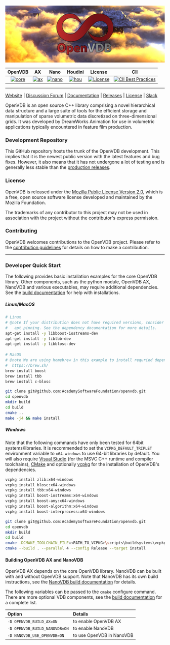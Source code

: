 ![OpenVDB](doc/img/banner.png)

| OpenVDB |   AX   |  Nano  | Houdini | License | CII |
| :----:  | :----: | :----: |  :----: | :-----: | :-: |
| [![core](https://github.com/AcademySoftwareFoundation/openvdb/actions/workflows/build.yml/badge.svg)](https://github.com/AcademySoftwareFoundation/openvdb/actions/workflows/build.yml) | [![ax](https://github.com/AcademySoftwareFoundation/openvdb/actions/workflows/ax.yml/badge.svg)](https://github.com/AcademySoftwareFoundation/openvdb/actions/workflows/ax.yml) | [![nano](https://github.com/AcademySoftwareFoundation/openvdb/actions/workflows/nanovdb.yml/badge.svg)](https://github.com/AcademySoftwareFoundation/openvdb/actions/workflows/nanovdb.yml) | [![hou](https://github.com/AcademySoftwareFoundation/openvdb/actions/workflows/houdini.yml/badge.svg)](https://github.com/AcademySoftwareFoundation/openvdb/actions/workflows/houdini.yml) | [![License](https://img.shields.io/github/license/AcademySoftwareFoundation/openvdb)](LICENSE) | [![CII Best Practices](https://bestpractices.coreinfrastructure.org/projects/2774/badge)](https://bestpractices.coreinfrastructure.org/projects/2774) |

-------------------------------------------------------------------------------

[Website](https://www.openvdb.org) |
[Discussion Forum](https://github.com/AcademySoftwareFoundation/openvdb/discussions) |
[Documentation](https://www.openvdb.org/documentation/doxygen) |
[Releases](https://github.com/AcademySoftwareFoundation/openvdb/releases) |
[License](https://www.mozilla.org/MPL/2.0) |
[Slack](https://slack.aswf.io/)

OpenVDB is an open source C++ library comprising a novel hierarchical data
structure and a large suite of tools for the efficient storage and manipulation
of sparse volumetric data discretized on three-dimensional grids. It was
developed by DreamWorks Animation for use in volumetric applications typically
encountered in feature film production.

### Development Repository

This GitHub repository hosts the trunk of the OpenVDB development. This implies
that it is the newest public version with the latest features and bug fixes.
However, it also means that it has not undergone a lot of testing and is
generally less stable than the [production releases](https://github.com/AcademySoftwareFoundation/openvdb/releases).

### License

OpenVDB is released under the [Mozilla Public License Version 2.0](https://www.mozilla.org/MPL/2.0/),
which is a free, open source software license developed and maintained by the
Mozilla Foundation.

The trademarks of any contributor to this project may not be used in
association with the project without the contributor's express permission.

### Contributing

OpenVDB welcomes contributions to the OpenVDB project. Please refer to the
[contribution guidelines](CONTRIBUTING.md) for details on how to make a
contribution.

-------------------------------------------------------------------------------

### Developer Quick Start

The following provides basic installation examples for the core OpenVDB library.
Other components, such as the python module, OpenVDB AX, NanoVDB and various
executables, may require additional dependencies. See the
[build documentation](https://www.openvdb.org/documentation/doxygen/build.html)
for help with installations.

##### Linux/MacOS

```bash
# Linux
# @note If your distribution does not have required versions, consider using
#   apt pinning. See the dependency documentation for more details.
apt-get install -y libboost-iostreams-dev
apt-get install -y libtbb-dev
apt-get install -y libblosc-dev

# MacOS
# @note We are using homebrew in this example to install requried dependencies
#  https://brew.sh/
brew install boost
brew install tbb
brew install c-blosc
```

```bash
git clone git@github.com:AcademySoftwareFoundation/openvdb.git
cd openvdb
mkdir build
cd build
cmake ..
make -j4 && make install
```

##### Windows

Note that the following commands have only been tested for 64bit systems/libraries.
It is recommended to set the `VCPKG_DEFAULT_TRIPLET` environment variable to
`x64-windows` to use 64-bit libraries by default. You will also require
[Visual Studio](https://visualstudio.microsoft.com/downloads/) (for the MSVC C++
runtime and compiler toolchains), [CMake](https://cmake.org/download/) and optionally
[vcpkg](https://github.com/microsoft/vcpkg) for the installation of OpenVDB's
dependencies.

```bash
vcpkg install zlib:x64-windows
vcpkg install blosc:x64-windows
vcpkg install tbb:x64-windows
vcpkg install boost-iostreams:x64-windows
vcpkg install boost-any:x64-windows
vcpkg install boost-algorithm:x64-windows
vcpkg install boost-interprocess:x64-windows
```

```bash
git clone git@github.com:AcademySoftwareFoundation/openvdb.git
cd openvdb
mkdir build
cd build
cmake -DCMAKE_TOOLCHAIN_FILE=<PATH_TO_VCPKG>\scripts\buildsystems\vcpkg.cmake -DVCPKG_TARGET_TRIPLET=x64-windows -A x64 ..
cmake --build . --parallel 4 --config Release --target install
```

#### Building OpenVDB AX and NanoVDB

OpenVDB AX depends on the core OpenVDB library. NanoVDB can be built with and
without OpenVDB support. Note that NanoVDB has its own build instructions, see
the [NanoVDB build documentation](https://www.openvdb.org/documentation/doxygen/NanoVDB_HowToBuild.html)
for details.

The following variables can be passed to the `cmake` configure command. There
are more optional VDB components, see the [build documentation](https://www.openvdb.org/documentation/doxygen/build.html)
for a complete list.

| Option | Details |
| :----  | :-----  |
| `-D OPENVDB_BUILD_AX=ON`      | to enable OpenVDB AX |
| `-D OPENVDB_BUILD_NANOVDB=ON` | to enable NanoVDB |
| `-D NANOVDB_USE_OPENVDB=ON`   | to use OpenVDB in NanoVDB |
